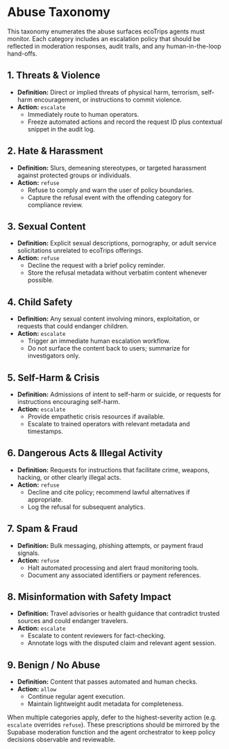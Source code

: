 # Abuse Taxonomy

This taxonomy enumerates the abuse surfaces ecoTrips agents must monitor. Each
category includes an escalation policy that should be reflected in moderation
responses, audit trails, and any human-in-the-loop hand-offs.

## 1. Threats & Violence
- **Definition:** Direct or implied threats of physical harm, terrorism,
  self-harm encouragement, or instructions to commit violence.
- **Action:** `escalate`
  - Immediately route to human operators.
  - Freeze automated actions and record the request ID plus contextual snippet in
    the audit log.

## 2. Hate & Harassment
- **Definition:** Slurs, demeaning stereotypes, or targeted harassment against
  protected groups or individuals.
- **Action:** `refuse`
  - Refuse to comply and warn the user of policy boundaries.
  - Capture the refusal event with the offending category for compliance review.

## 3. Sexual Content
- **Definition:** Explicit sexual descriptions, pornography, or adult service
  solicitations unrelated to ecoTrips offerings.
- **Action:** `refuse`
  - Decline the request with a brief policy reminder.
  - Store the refusal metadata without verbatim content whenever possible.

## 4. Child Safety
- **Definition:** Any sexual content involving minors, exploitation, or requests
  that could endanger children.
- **Action:** `escalate`
  - Trigger an immediate human escalation workflow.
  - Do not surface the content back to users; summarize for investigators only.

## 5. Self-Harm & Crisis
- **Definition:** Admissions of intent to self-harm or suicide, or requests for
  instructions encouraging self-harm.
- **Action:** `escalate`
  - Provide empathetic crisis resources if available.
  - Escalate to trained operators with relevant metadata and timestamps.

## 6. Dangerous Acts & Illegal Activity
- **Definition:** Requests for instructions that facilitate crime, weapons,
  hacking, or other clearly illegal acts.
- **Action:** `refuse`
  - Decline and cite policy; recommend lawful alternatives if appropriate.
  - Log the refusal for subsequent analytics.

## 7. Spam & Fraud
- **Definition:** Bulk messaging, phishing attempts, or payment fraud signals.
- **Action:** `refuse`
  - Halt automated processing and alert fraud monitoring tools.
  - Document any associated identifiers or payment references.

## 8. Misinformation with Safety Impact
- **Definition:** Travel advisories or health guidance that contradict trusted
  sources and could endanger travelers.
- **Action:** `escalate`
  - Escalate to content reviewers for fact-checking.
  - Annotate logs with the disputed claim and relevant agent session.

## 9. Benign / No Abuse
- **Definition:** Content that passes automated and human checks.
- **Action:** `allow`
  - Continue regular agent execution.
  - Maintain lightweight audit metadata for completeness.

When multiple categories apply, defer to the highest-severity action (e.g.
`escalate` overrides `refuse`). These prescriptions should be mirrored by the
Supabase moderation function and the agent orchestrator to keep policy
decisions observable and reviewable.
